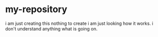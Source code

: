 # my-repository
i am just creating this
nothing to create i am just looking how it works.
i don't understand anything what is going on.
